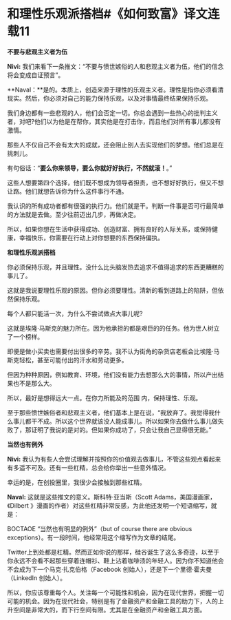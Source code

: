 # 和理性乐观派搭档#《如何致富》译文连载11

**不要与悲观主义者为伍**

**Nivi:** 我们来看下一条推文：“不要与愤世嫉俗的人和悲观主义者为伍，他们的信念将会变成自证预言”。

**Naval：**是的。本质上，创造来源于理性的乐观主义者。理性是指你必须看清现实。然后，你必须对自己的能力保持乐观，以及对事情最终结果保持乐观。

我们身边都有一些悲观的人，他们会否定一切。你总会遇到一些热心的批判主义者，对吧?他们以为他是在帮你，其实他是在打击你，而且他们对所有事儿都没有激情。

那些人不仅自己不会有太大的成就，还会阻止别人去实现他们的梦想。他们总是在挑刺儿。

有句俗话：“**要么你来领导，要么你就好好执行，不然就滚！**。”

这些人想要第四个选择，他们既不想成为领导者担责，也不想好好执行，但又不想让路。他们就想告诉你为什么这件事行不通。

我认识的所有成功者都有很强的执行力。他们就是干。判断一件事是否可行最简单的方法就是去做。至少往前迈出几步，再做决定。

所以，如果你想在生活中获得成功、创造财富、拥有良好的人际关系，或保持健康，幸福快乐，你需要在行动上对你想要的东西保持偏执。

**和理性乐观派搭档**

你必须保持乐观，并且理性。没什么比头脑发热去追求不值得追求的东西更糟糕的事儿了。

这就是我说要理性乐观的原因。但你必须要理性。清新的看到道路上的陷阱，但依然保持乐观。

每个人都只能活一次，为什么不尝试做点大事儿呢?

这就是埃隆·马斯克的魅力所在。因为他承担的都是艰巨的的任务。他为世人树立了一个榜样。

即便是做小买卖也需要付出很多的辛劳。我不认为街角的杂货店老板会比埃隆·马斯克轻松，甚至可能付出的汗水和劳动更多。

但因为种种原因，例如教育、环境，他们没有能力去想那么大的事情，所以产出结果也不是那么大。

所以，最好是想得远大一点。在你力所能及的范围 内，保持理性、乐观。

至于那些愤世嫉俗者和悲观主义者，他们基本上是在说，“我放弃了。我觉得我什么事儿都干不成。所以这个世界就该没人能成事儿。所以如果你去做什么事儿做失败了，那证明了我说的是对的。但如果你成功了，只会让我自己显得很无能。”

**当然也有例外**

**Nivi:** 我认为有些人会尝试理解并按照你的价值观去做事儿，不管这些观点看起来有多遥不可及。还有一些杠精，总会给你举出一些意外情况。

幸运的是，在创投圈里，我很少会接触到那些杠精。

**Naval:** 这就是这些推文的意义。斯科特·亚当斯（Scott Adams，美国漫画家，《Dilbert 》漫画的作者）对这些杠精非常反感，为此他还发明一个短语缩写，就是：

BOCTAOE “当然也有明显的例外”（but of course there are obvious exceptions）。有一段时间，他经常用这个缩写作为文章的结尾。

Twitter上到处都是杠精。然而正如你说的那样，硅谷诞生了这么多奇迹，以至于你永远不会看不起那些穿着连帽衫、鞋上沾着咖啡渍的年轻人。因为你不知道他会不会成为下一个马克·扎克伯格（Facebook 创始人），还是下一个里德·霍夫曼（LinkedIn 创始人）。

所以，你应该尊重每个人。关注每一个可能性和机会，因为在现代世界，把握一切可能的机会。因为在现代社会，特别是有了金融资产和金融工具的助力下，人的上升空间是非常大的，而下行空间有限。尤其是在金融资产和金融工具方面。